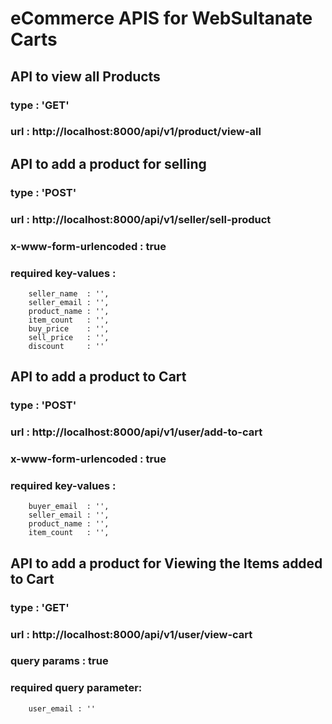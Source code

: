 # eCommerce APIS for WebSultanate Carts

## API to view all Products 
### type : 'GET'
### url : http://localhost:8000/api/v1/product/view-all

## API to add a product for selling
### type : 'POST'
### url : http://localhost:8000/api/v1/seller/sell-product
### x-www-form-urlencoded : true
### required key-values :
        seller_name  : '',
        seller_email : '',
        product_name : '',
        item_count   : '',
        buy_price    : '',
        sell_price   : '',
        discount     : ''

## API to add a product to Cart
### type : 'POST'
### url : http://localhost:8000/api/v1/user/add-to-cart
### x-www-form-urlencoded : true
### required key-values :
        buyer_email  : '',
        seller_email : '',
        product_name : '',
        item_count   : '',

## API to add a product for Viewing the Items added to Cart
### type : 'GET'
### url : http://localhost:8000/api/v1/user/view-cart
### query params : true
### required query parameter:
        user_email : ''
        